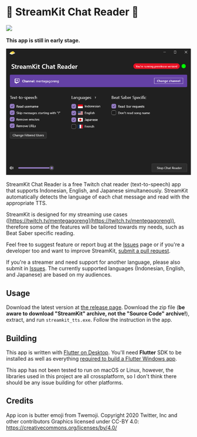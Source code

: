 # 🧈 StreamKit Chat Reader 🧈
<p>
    <a title="Made with Fluent Design" href="https://github.com/bdlukaa/fluent_ui">
        <img src="https://img.shields.io/badge/fluent-design-blue?style=flat-square&color=7A7574&labelColor=0078D7">
    </a>
</p>

**This app is still in early stage.**

![Screenshot](screenshots/streamkit_screenshot.png)


StreamKit Chat Reader is a free Twitch chat reader (text-to-speech) app that supports Indonesian, English, and Japanese simultaneously. StreamKit automatically detects the language of each chat message and read with the appropriate TTS.

StreamKit is designed for my streaming use cases ([https://twitch.tv/mentegagoreng](https://twitch.tv/mentegagoreng)), therefore some of the features will be tailored towards my needs, such as Beat Saber specific reading.

Feel free to suggest feature or report bug at the [Issues](https://github.com/mentegago/streamkit/issues) page or if you're a developer too and want to improve StreamKit, [submit a pull request](https://github.com/mentegago/streamkit/pulls).

If you're a streamer and need support for another language, please also submit in [Issues](https://github.com/mentegago/streamkit/issues). The currently supported languages (Indonesian, English, and Japanese) are based on my audiences.

## Usage
Download the latest version at [the release page](https://github.com/mentegago/streamkit/releases/latest). Download the zip file (**be aware to download "StreamKit" archive, not the "Source Code" archive!**), extract, and run `streamkit_tts.exe`. Follow the instruction in the app.

## Building
This app is written with [Flutter on Desktop](https://flutter.dev/multi-platform/desktop). You'll need **Flutter** SDK to be installed as well as everything [required to build a Flutter Windows app](https://docs.flutter.dev/desktop#additional-windows-requirements). 

This app has not been tested to run on macOS or Linux, however, the libraries used in this project are all crossplatform, so I don't think there should be any issue building for other platforms.

## Credits
App icon is butter emoji from Twemoji.
Copyright 2020 Twitter, Inc and other contributors
Graphics licensed under CC-BY 4.0: https://creativecommons.org/licenses/by/4.0/
